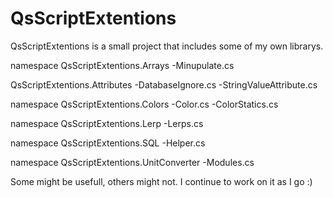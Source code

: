 # QsScriptExtentions
QsScriptExtentions is a small project that includes some of my own librarys.

namespace QsScriptExtentions.Arrays
-Minupulate.cs

QsScriptExtentions.Attributes
-DatabaseIgnore.cs
-StringValueAttribute.cs

namespace QsScriptExtentions.Colors
-Color.cs
-ColorStatics.cs

namespace QsScriptExtentions.Lerp
-Lerps.cs

namespace QsScriptExtentions.SQL
-Helper.cs

namespace QsScriptExtentions.UnitConverter
-Modules.cs

Some might be usefull, others might not.
I continue to work on it as I go :)
